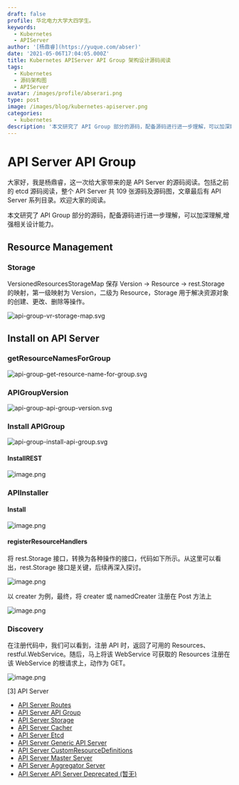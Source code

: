 ```yaml
---
draft: false
profile: 华北电力大学大四学生。
keywords:
  - Kubernetes
  - APIServer
author: '[杨鼎睿](https://yuque.com/abser)'
date: '2021-05-06T17:04:05.000Z'
title: Kubernetes APIServer API Group 架构设计源码阅读
tags:
  - Kubernetes
  - 源码架构图
  - APIServer
avatar: /images/profile/abserari.png
type: post
image: /images/blog/kubernetes-apiserver.png
categories:
  - kubernetes
description: '本文研究了 API Group 部分的源码，配备源码进行进一步理解，可以加深理解,增强相关设计能力。'
---
```


# API Server API Group

大家好，我是杨鼎睿，这一次给大家带来的是 API Server 的源码阅读。包括之前的 etcd 源码阅读，整个 API Server 共 109 张源码及源码图，文章最后有 API Server 系列目录。欢迎大家的阅读。

本文研究了 API Group 部分的源码，配备源码进行进一步理解，可以加深理解,增强相关设计能力。

## Resource Management

### Storage

VersionedResourcesStorageMap 保存 Version -&gt; Resource -&gt; rest.Storage 的映射，第一级映射为 Version，二级为 Resource，Storage 用于解决资源对象的创建、更改、删除等操作。

![api-group-vr-storage-map.svg](../.gitbook/assets/3.png)

## Install on API Server

### getResourceNamesForGroup

![api-group-get-resource-name-for-group.svg](../.gitbook/assets/4.png)

### APIGroupVersion

![api-group-api-group-version.svg](../.gitbook/assets/5.png)

### Install APIGroup

![api-group-install-api-group.svg](../.gitbook/assets/6.png)

#### InstallREST

![image.png](../.gitbook/assets/7.png)

### APIInstaller

#### Install

![image.png](../.gitbook/assets/8.png)

#### registerResourceHandlers

将 rest.Storage 接口，转换为各种操作的接口，代码如下所示。从这里可以看出，rest.Storage 接口是关键，后续再深入探讨。

![image.png](../.gitbook/assets/9.png)

以 creater 为例，最终，将 creater 或 namedCreater 注册在 Post 方法上

![image.png](../.gitbook/assets/10.png)

### Discovery

在注册代码中，我们可以看到，注册 API 时，返回了可用的 Resources、restful.WebService。随后，马上将该 WebService 可获取的 Resources 注册在该 WebService 的根请求上，动作为 GET。

![image.png](../.gitbook/assets/11.png)

\[3\] API Server

* [API Server Routes](https://github.com/cloudnativeto/sig-kubernetes/tree/f0b2470abda40d4c0ac2b727df5562b4f2cf996e/blog/kubernetes-apiserver-route/README.md)
* [API Server API Group](https://github.com/cloudnativeto/sig-kubernetes/tree/f0b2470abda40d4c0ac2b727df5562b4f2cf996e/blog/kubernetes-apiserver-apigroup/README.md)
* [API Server Storage](https://github.com/cloudnativeto/sig-kubernetes/tree/f0b2470abda40d4c0ac2b727df5562b4f2cf996e/blog/kubernetes-apiserver-storage/README.md)
* [API Server Cacher](https://github.com/cloudnativeto/sig-kubernetes/tree/f0b2470abda40d4c0ac2b727df5562b4f2cf996e/blog/kubernetes-apiserver-cacher/README.md)
* [API Server Etcd](https://github.com/cloudnativeto/sig-kubernetes/tree/f0b2470abda40d4c0ac2b727df5562b4f2cf996e/blog/kubernetes-apiserver-etcd/README.md)
* [API Server Generic API Server](https://github.com/cloudnativeto/sig-kubernetes/tree/f0b2470abda40d4c0ac2b727df5562b4f2cf996e/blog/kubernetes-apiserver-generic-api-server/README.md)
* [API Server CustomResourceDefinitions](https://github.com/cloudnativeto/sig-kubernetes/tree/f0b2470abda40d4c0ac2b727df5562b4f2cf996e/blog/kubernetes-apiserver-crd/README.md)
* [API Server Master Server](https://github.com/cloudnativeto/sig-kubernetes/tree/f0b2470abda40d4c0ac2b727df5562b4f2cf996e/blog/kubernetes-apiserver-master-server/README.md)
* [API Server Aggregator Server](https://github.com/cloudnativeto/sig-kubernetes/tree/f0b2470abda40d4c0ac2b727df5562b4f2cf996e/blog/kubernetes-apiserver-aggregator-server/README.md)
* [API Server API Server Deprecated \(暂无\)](https://github.com/cloudnativeto/sig-kubernetes/tree/f0b2470abda40d4c0ac2b727df5562b4f2cf996e/blog/kubernetes-apiserver-route/README.md)


